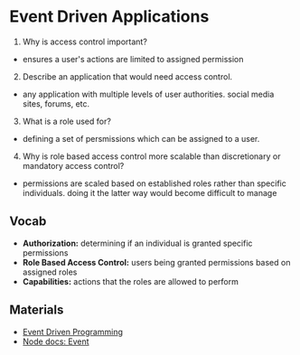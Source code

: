 # Event Driven Applications

1. Why is access control important?

- ensures a user's actions are limited to assigned permission

2. Describe an application that would need access control.

- any application with multiple levels of user authorities. social media sites, forums, etc.

3. What is a role used for?

- defining a set of persmissions which can be assigned to a user. 

4. Why is role based access control more scalable than discretionary or mandatory access control?

- permissions are scaled based on established roles rather than specific individuals. doing it the latter way would become difficult to manage

## Vocab

- **Authorization:** determining if an individual is granted specific permissions
- **Role Based Access Control:** users being granted permissions based on assigned roles
- **Capabilities:** actions that the roles are allowed to perform

## Materials
- [Event Driven Programming](https://alligator.io/nodejs/event-driven-programming/)
- [Node docs: Event](https://nodejs.org/api/events.html)
